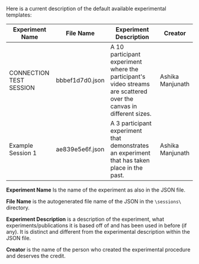Here is a current description of the default available experimental templates:

| Experiment Name         | File Name       | Experiment Description                                                                                              | Creator          |
| ----------------------- | --------------- | ------------------------------------------------------------------------------------------------------------------- | ---------------- |
| CONNECTION TEST SESSION | bbbef1d7d0.json | A 10 participant experiment where the participant's video streams are scattered over the canvas in different sizes. | Ashika Manjunath |
| Example Session 1       | ae839e5e6f.json | A 3 participant experiment that demonstrates an experiment that has taken place in the past.                        | Ashika Manjunath |

**Experiment Name** Is the name of the experiment as also in the JSON file.

**File Name** is the autogenerated file name of the JSON in the `\sessions\` directory.

**Experiment Description** is a description of the experiment, what experiments/publications it is based off of and has been used in before (if any). It is distinct and different from the experimental description within the JSON file.

**Creator** is the name of the person who created the experimental procedure and deserves the credit.
